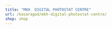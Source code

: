 ```yaml
---
title: "MKH  DIGITAL PHOTOSTAT CENTRE"
url: /kasaragod/mkh-digital-photostat-centre/
shop: shop
---
```

